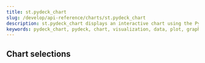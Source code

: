 ```yaml
---
title: st.pydeck_chart
slug: /develop/api-reference/charts/st.pydeck_chart
description: st.pydeck_chart displays an interactive chart using the PyDeck library.
keywords: pydeck_chart, pydeck, chart, visualization, data, plot, graph, deck.gl, 3d, maps, geospatial
---
```


<Autofunction function="streamlit.pydeck_chart" />

## Chart selections

<Autofunction function="PydeckState" />

<Autofunction function="PydeckSelectionState" />

